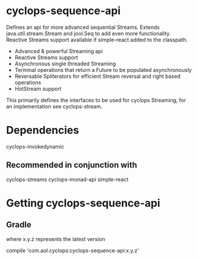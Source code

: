 # cyclops-sequence-api

Defines an api for more advanced sequential Streams. Extends java.util.stream.Stream and jool.Seq to add even more functionality. Reactive Streams support available if simple-react added to the classpath.

* Advanced & powerful Streaming api
* Reactive Streams support
* Asynchronous single threaded Streaming
* Terminal operations that return a Future to be populated asynchronously
* Reversable Spliterators for efficient Stream reversal and right based operations
* HotStream support

This primarily defines the interfaces to be used for cyclops Streaming, for an implementation see cyclops-stream.

# Dependencies

cyclops-invokedynamic

## Recommended in conjunction with

cyclops-streams
cyclops-monad-api
simple-react

# Getting cyclops-sequence-api

## Gradle

where x.y.z represents the latest version

compile 'com.aol.cyclops:cyclops-sequence-api:x.y.z'
